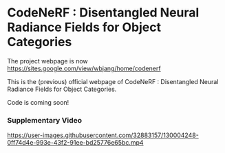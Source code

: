 



# CodeNeRF : Disentangled Neural Radiance Fields for Object Categories

The project webpage is now https://sites.google.com/view/wbjang/home/codenerf

This is the (previous) official webpage of CodeNeRF : Disentangled Neural Radiance Fields for Object Categories.

Code is coming soon!

### Supplementary Video

https://user-images.githubusercontent.com/32883157/130004248-0ff74d4e-993e-43f2-91ee-bd25776e65bc.mp4



